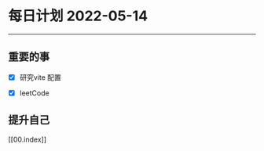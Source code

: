 #  每日计划 2022-05-14
---
## 重要的事
- [x]  研究vite 配置
- [x]  leetCode




## 提升自己

  



[[00.index]]








